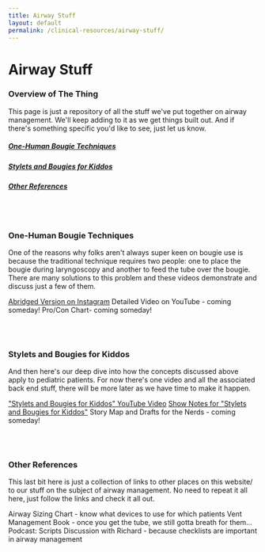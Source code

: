 ```yaml
---
title: Airway Stuff
layout: default
permalink: /clinical-resources/airway-stuff/
---
```


# Airway Stuff

### Overview of The Thing

This page is just a repository of all the stuff we've put together on airway management.  We'll keep adding to it as we get things built out.  And if there's something specific you'd like to see, just let us know.

<h5><a href="#one-human">One-Human Bougie Techniques</a></h5>
<h5><a href="#stylets">Stylets and Bougies for Kiddos</a></h5>
<h5><a href="#protocols">Other References</a></h5>

<br><br>

<h3 id="one-human">One-Human Bougie Techniques</h3>

One of the reasons why folks aren't always super keen on bougie use is because the traditional technique requires two people: one to place the bougie during laryngoscopy and another to feed the tube over the bougie.  There are many solutions to this problem and these videos demonstrate and discuss just a few of them.

[Abridged Version on Instagram](https://www.instagram.com/p/CRcbllKL4_g/)
Detailed Video on YouTube - coming someday!
Pro/Con Chart- coming someday!

<br><br>

<h3 id="stylets">Stylets and Bougies for Kiddos</h3>

And then here's our deep dive into how the concepts discussed above apply to pediatric patients.  For now there's one video and all the associated back end stuff, there will be more later as we have time to make it happen.

[​"Stylets and Bougies for Kiddos" YouTube Video](https://youtu.be/in8RQ8yzBU0)
[Show Notes for "Stylets and Bougies for Kiddos"](https://www.rykerrmedical.com/show-notes-pedi-video)
Story Map and Drafts for the Nerds - coming someday!

<br><br>

<h3 id="protocols">Other References</h3>

This last bit here is just a collection of links to other places on this website/ to our stuff on the subject of airway management.  No need to repeat it all here, just follow the links and check it all out.

Airway Sizing Chart - know what devices to use for which patients
Vent Management Book - once you get the tube, we still gotta breath for them...
Podcast: Scripts Discussion with Richard - because checklists are important in airway management





